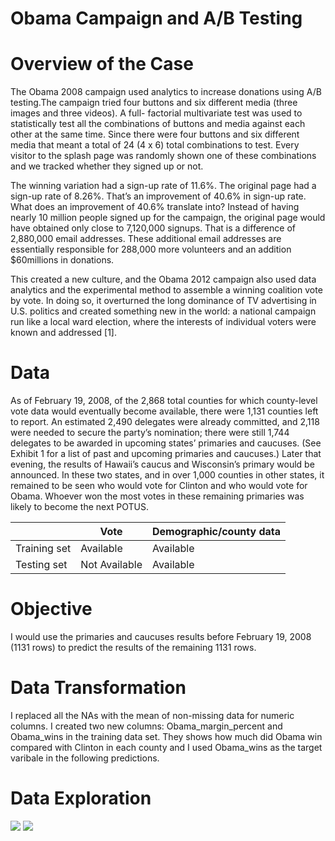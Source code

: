 # Obama Campaign and A/B Testing 
# Overview of the Case

The Obama 2008 campaign used analytics to increase donations using A/B testing.The campaign tried four buttons and six different media (three images and three videos). A full- factorial multivariate test was used to statistically test all the combinations of buttons and media against each other at the same time. Since there were four buttons and six different media that meant a total of 24 (4 x 6) total combinations to test. Every visitor to the splash page was randomly shown one of these combinations and we tracked whether they signed up or not.

The winning variation had a sign-up rate of 11.6%. The original page had a sign-up rate of 8.26%. That’s an improvement of 40.6% in sign-up rate. What does an improvement of 40.6% translate into? Instead of having nearly 10 million people signed up for the campaign, the original page would have obtained only close to 7,120,000 signups. That is a difference of 2,880,000 email addresses. These additional email addresses are essentially responsible for 288,000 more volunteers and an addition $60millions in donations.

This created a new culture, and the Obama 2012 campaign also used data analytics and the experimental method to assemble a winning coalition vote by vote. In doing so, it overturned the long dominance of TV advertising in U.S. politics and created something new in the world: a national campaign run like a local ward election, where the interests of individual voters were known and addressed [1].

# Data

As of February 19, 2008, of the 2,868 total counties for which county-level vote data would eventually become available, there were 1,131 counties left to report. An estimated 2,490 delegates were already committed, and 2,118 were needed to secure the party’s nomination; there were still 1,744 delegates to be awarded in upcoming states’ primaries and caucuses. (See Exhibit 1 for a list of past and upcoming primaries and caucuses.) Later that evening, the results of Hawaii’s caucus and Wisconsin’s primary would be announced. In these two states, and in over 1,000 counties in other states, it remained to be seen who would vote for Clinton and who would vote for Obama. Whoever won the most votes in these remaining primaries was likely to become the next POTUS.

|               | Vote          | Demographic/county data|
| ------------- | ------------- | ------------- | 
| Training set  | Available     | Available     |   
| Testing set   | Not Available | Available     | 


# Objective 

I would use the primaries and caucuses results before February 19, 2008 (1131 rows) to predict the results of the remaining 1131 rows. 

# Data Transformation 

I replaced all the NAs with the mean of non-missing data for numeric columns. I created two new columns: Obama_margin_percent and Obama_wins in the training data set. They shows how much did Obama win compared with Clinton in each county and I used Obama_wins as the target varibale in the following predictions.

# Data Exploration 

![](https://user-images.githubusercontent.com/37298254/54145295-14246c00-4404-11e9-86fb-f72a02242c7d.png)
![](https://user-images.githubusercontent.com/37298254/54145785-0ae7cf00-4405-11e9-8fdc-f2d1323095ea.png)
